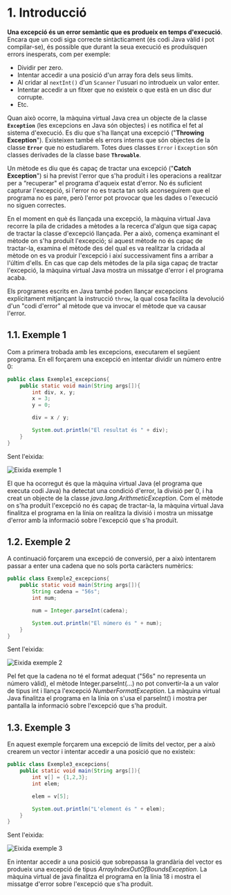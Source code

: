 # 1. Introducció

**Una excepció és un error semàntic que es produeix en temps d'execució**. Encara que un codi siga correcte sintàcticament (és codi Java vàlid i pot compilar-se), és possible que durant la seua execució es produïsquen errors inesperats, com per exemple:

- Dividir per zero.
- Intentar accedir a una posició d'un array fora dels seus límits.
- Al cridar al `nextInt()` d'un `Scanner` l'usuari no introdueix un valor enter.
- Intentar accedir a un fitxer que no existeix o que està en un disc dur corrupte.
- Etc.

Quan això ocorre, la màquina virtual Java crea un objecte de la classe **`Exception`** (les excepcions en Java són objectes) i es notifica el fet al sistema d'execució. Es diu que s'ha llançat una excepció ("**Throwing Exception**"). Existeixen també els errors interns que són objectes de la classe **`Error`** que no estudiarem. Totes dues classes `Error` i `Exception` són classes derivades de la classe base **`Throwable`**.

Un mètode es diu que és capaç de tractar una excepció ("**Catch Exception**") si ha previst l'error que s'ha produït i les operacions a realitzar per a “recuperar" el programa d'aqueix estat d'error. No és suficient capturar l'excepció, si l'error no es tracta tan sols aconseguirem que el programa no es pare, però l'error pot provocar que les dades o l'execució no siguen correctes.

En el moment en què és llançada una excepció, la màquina virtual Java recorre la pila de cridades a mètodes a la recerca d'algun que siga capaç de tractar la classe d'excepció llançada. Per a això, comença examinant el mètode on s'ha produït l'excepció; si aquest mètode no és capaç de tractar-la, examina el mètode des del qual es va realitzar la cridada al mètode on es va produir l'excepció i així successivament fins a arribar a l'últim d'ells. En cas que cap dels mètodes de la pila siga capaç de tractar l'excepció, la màquina virtual Java mostra un missatge d'error i el programa acaba.

Els programes escrits en Java també poden llançar excepcions explícitament mitjançant la instrucció `throw`, la qual cosa facilita la devolució d'un "codi d'error" al mètode que va invocar el mètode que va causar l'error.

## 1.1. Exemple 1

Com a primera trobada amb les excepcions, executarem el següent programa. En ell forçarem una excepció en intentar dividir un número entre 0:

```java
public class Exemple1_excepcions{
    public static void main(String args[]){
        int div, x, y;
        x = 3;
        y = 0;

        div = x / y;

        System.out.println("El resultat és " + div);
    }
}
```
Sent l'eixida:

![Eixida exemple 1](/uf9/Eixida_exemple1.jpg)

El que ha ocorregut és que la màquina virtual Java (el programa que executa codi Java) ha detectat una condició d'error, la divisió per 0, i ha creat un objecte de la classe <i>java.lang.ArithmeticException</i>. Com el mètode on s'ha produït l'excepció no és capaç de tractar-la, la màquina virtual Java finalitza el programa en la línia on realitza la divisió i mostra un missatge d'error amb la informació sobre l'excepció que s'ha produït.

## 1.2. Exemple 2

A continuació forçarem una excepció de conversió, per a això intentarem passar a enter una cadena que no sols porta caràcters numèrics:

```java
public class Exemple2_excepcions{
    public static void main(String args[]){
        String cadena = "56s";
        int num;

        num = Integer.parseInt(cadena);

        System.out.println("El número és " + num);
    }
}
```

Sent l'eixida:

![Eixida exemple 2](/uf9/Eixida_exemple2.jpg)

Pel fet que la cadena no té el format adequat ("56s" no representa un número vàlid), el mètode Integer.parseInt(…) no pot convertir-la a un valor de tipus int i llança l'excepció <i>NumberFormatException</i>. La màquina virtual Java finalitza el programa en la línia on s'usa el parseInt() i mostra per pantalla la informació sobre l'excepció que s'ha produït.

## 1.3. Exemple 3

En aquest exemple forçarem una excepció de límits del vector, per a això crearem un vector i
intentar accedir a una posició que no existeix:

```java
public class Exemple3_excepcions{
    public static void main(String args[]){
        int v[] = {1,2,3};
        int elem;

        elem = v[5];

        System.out.println("L'element és " + elem);
    }
}
```

Sent l'eixida:

![Eixida exemple 3](/uf9/Eixida_exemple3.jpg)

En intentar accedir a una posició que sobrepassa la grandària del vector es produeix una excepció de tipus <i>ArrayIndexOutOfBoundsException</i>. La màquina virtual de java finalitza el programa en la línia 18 i mostra el missatge d'error sobre l'excepció que s'ha produït.
